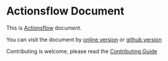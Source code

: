 # Actionsflow Document

This is [Actionsflow](https://github.com/actionsflow/actionsflow) document.

You can visit the document by [online version](https://actionsflow.github.io/docs) or [github version](https://github.com/actionsflow/actionsflow/blob/master/docs/index.md)

Contributing is welcome, please read the [Contributing Guide](/docs/contributing.md#docs)
